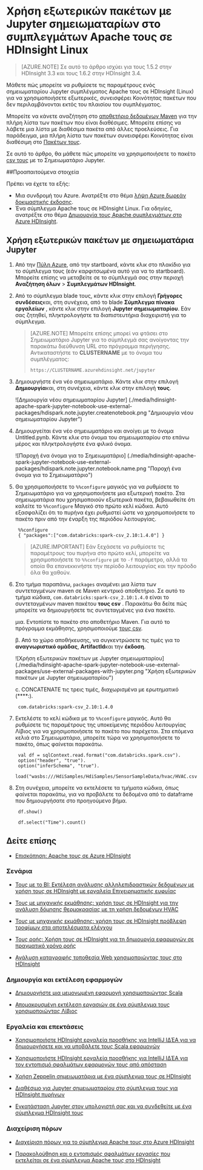<properties 
    pageTitle="Χρήση εξωτερικών πακέτων με Jupyter σημειωματαρίων στο συμπλεγμάτων Apache τους σε HDInsight | Azure"
    description="Οδηγίες βήμα προς βήμα σχετικά με τον τρόπο ρύθμισης των παραμέτρων Jupyter σημειωματάρια που είναι διαθέσιμες με τους HDInsight συμπλεγμάτων για να χρησιμοποιήσετε εξωτερικές πακέτα τους." 
    services="hdinsight" 
    documentationCenter="" 
    authors="nitinme" 
    manager="jhubbard" 
    editor="cgronlun"
    tags="azure-portal"/>

<tags 
    ms.service="hdinsight" 
    ms.workload="big-data" 
    ms.tgt_pltfrm="na" 
    ms.devlang="na" 
    ms.topic="article" 
    ms.date="10/28/2016" 
    ms.author="nitinme"/>


# <a name="use-external-packages-with-jupyter-notebooks-in-apache-spark-clusters-on-hdinsight-linux"></a>Χρήση εξωτερικών πακέτων με Jupyter σημειωματαρίων στο συμπλεγμάτων Apache τους σε HDInsight Linux

>[AZURE.NOTE] Σε αυτό το άρθρο ισχύει για τους 1.5.2 στην HDInsight 3.3 και τους 1.6.2 στην HDInsight 3.4. 

Μάθετε πώς μπορείτε να ρυθμίσετε τις παραμέτρους ενός σημειωματαρίου Jupyter συμπλέγματος Apache τους σε HDInsight (Linux) για να χρησιμοποιήσετε εξωτερικές, συνεισφέρει Κοινότητας πακέτων που δεν περιλαμβάνονται εκτός του πλαισίου του συμπλέγματος. 

Μπορείτε να κάνετε αναζήτηση στο [αποθετήριο δεδομένων Maven](http://search.maven.org/) για την πλήρη λίστα των πακέτων που είναι διαθέσιμες. Μπορείτε επίσης να λάβετε μια λίστα με διαθέσιμα πακέτα από άλλες προελεύσεις. Για παράδειγμα, μια πλήρη λίστα των πακέτων συνεισφέρει Κοινότητας είναι διαθέσιμη στο [Πακέτων τους](http://spark-packages.org/).

Σε αυτό το άρθρο, θα μάθετε πώς μπορείτε να χρησιμοποιήσετε το πακέτο [csv τους](http://search.maven.org/#artifactdetails%7Ccom.databricks%7Cspark-csv_2.10%7C1.4.0%7Cjar) με το Σημειωματάριο Jupyter.

##<a name="prerequisites"></a>Προαπαιτούμενα στοιχεία

Πρέπει να έχετε τα εξής:

- Μια συνδρομή του Azure. Ανατρέξτε στο θέμα [λήψη Azure δωρεάν δοκιμαστικής έκδοσης](https://azure.microsoft.com/documentation/videos/get-azure-free-trial-for-testing-hadoop-in-hdinsight/).
- Ένα σύμπλεγμα Apache τους σε HDInsight Linux. Για οδηγίες, ανατρέξτε στο θέμα [Δημιουργία τους Apache συμπλεγμάτων στο Azure HDInsight](hdinsight-apache-spark-jupyter-spark-sql.md).

## <a name="use-external-packages-with-jupyter-notebooks"></a>Χρήση εξωτερικών πακέτων με σημειωματάρια Jupyter 

1. Από την [Πύλη Azure](https://portal.azure.com/), από την startboard, κάντε κλικ στο πλακίδιο για το σύμπλεγμα τους (εάν καρφιτσωμένα αυτό για να το startboard). Μπορείτε επίσης να μεταβείτε σε το σύμπλεγμά σας στην περιοχή **Αναζήτηση όλων** > **Συμπλεγμάτων HDInsight**.   

2. Από το σύμπλεγμα blade τους, κάντε κλικ στην επιλογή **Γρήγορες συνδέσεις**και, στη συνέχεια, από το blade **Σύμπλεγμα πίνακα εργαλείων** , κάντε κλικ στην επιλογή **Jupyter σημειωματαρίου**. Εάν σας ζητηθεί, πληκτρολογήστε τα διαπιστευτήρια διαχειριστή για το σύμπλεγμα.

    > [AZURE.NOTE] Μπορείτε επίσης μπορεί να φτάσει στο Σημειωματάριο Jupyter για το σύμπλεγμά σας ανοίγοντας την παρακάτω διεύθυνση URL στο πρόγραμμα περιήγησης. Αντικαταστήστε το __CLUSTERNAME__ με το όνομα του συμπλέγματος:
    >
    > `https://CLUSTERNAME.azurehdinsight.net/jupyter`

2. Δημιουργήστε ένα νέο σημειωματάριο. Κάντε κλικ στην επιλογή **Δημιουργία**και, στη συνέχεια, κάντε κλικ στην επιλογή **τους**.

    ![Δημιουργία νέου σημειωματαρίου Jupyter] (./media/hdinsight-apache-spark-jupyter-notebook-use-external-packages/hdispark.note.jupyter.createnotebook.png "Δημιουργία νέου σημειωματαρίου Jupyter")

3. Δημιουργείται ένα νέο σημειωματάριο και ανοίγει με το όνομα Untitled.pynb. Κάντε κλικ στο όνομα του σημειωματαρίου στο επάνω μέρος και πληκτρολογήστε ένα φιλικό όνομα.

    ![Παροχή ένα όνομα για το Σημειωματάριο] (./media/hdinsight-apache-spark-jupyter-notebook-use-external-packages/hdispark.note.jupyter.notebook.name.png "Παροχή ένα όνομα για το Σημειωματάριο")

4. Θα χρησιμοποιήσετε το `%%configure` μαγικός για να ρυθμίσετε το Σημειωματάριο για να χρησιμοποιήσετε μια εξωτερική πακέτο. Στα σημειωματάρια που χρησιμοποιούν εξωτερικά πακέτα, βεβαιωθείτε ότι καλείτε το `%%configure` Μαγικό στο πρώτο κελί κώδικα. Αυτό εξασφαλίζει ότι το πυρήνα έχει ρυθμιστεί ώστε να χρησιμοποιήσετε το πακέτο πριν από την έναρξη της περιόδου λειτουργίας.

        %%configure
        { "packages":["com.databricks:spark-csv_2.10:1.4.0"] }


    >[AZURE.IMPORTANT] Εάν ξεχάσετε να ρυθμίσετε τις παραμέτρους του πυρήνα στο πρώτο κελί, μπορείτε να χρησιμοποιήσετε το `%%configure` με το `-f` παράμετρο, αλλά τα οποία θα επανεκκινήστε την περίοδο λειτουργίας και την πρόοδο όλα θα χαθούν.

5. Στο τμήμα παραπάνω, `packages` αναμένει μια λίστα των συντεταγμένων maven σε Maven κεντρικό αποθετήριο. Σε αυτό το τμήμα κώδικα, `com.databricks:spark-csv_2.10:1.4.0` είναι το συντεταγμένων maven πακέτου **τους csv** . Παρακάτω θα δείτε πώς μπορείτε να δημιουργήσετε τις συντεταγμένες για ένα πακέτο.

    μια. Εντοπίστε το πακέτο στο αποθετήριο Maven. Για αυτό το πρόγραμμα εκμάθησης, χρησιμοποιούμε [τους csv](http://search.maven.org/#artifactdetails%7Ccom.databricks%7Cspark-csv_2.10%7C1.4.0%7Cjar).
    
    β. Από το χώρο αποθήκευσης, να συγκεντρώσετε τις τιμές για το **αναγνωριστικό ομάδας**, **ArtifactId**και την **έκδοση**.

    ![Χρήση εξωτερικών πακέτων με Jupyter σημειωματαρίου] (./media/hdinsight-apache-spark-jupyter-notebook-use-external-packages/use-external-packages-with-jupyter.png "Χρήση εξωτερικών πακέτων με Jupyter σημειωματαρίου")

    c. CONCATENATE τις τρεις τιμές, διαχωρισμένα με ερωτηματικό (****:).

        com.databricks:spark-csv_2.10:1.4.0

6. Εκτελέστε το κελί κώδικα με το `%%configure` μαγικός. Αυτό θα ρυθμίσετε τις παραμέτρους της υποκείμενης περιόδου λειτουργίας Λίβιος για να χρησιμοποιήσετε το πακέτο που παρέχεται. Στα επόμενα κελιά στο Σημειωματάριο, μπορείτε τώρα να χρησιμοποιήσετε το πακέτο, όπως φαίνεται παρακάτω.

        val df = sqlContext.read.format("com.databricks.spark.csv").
        option("header", "true").
        option("inferSchema", "true").
        load("wasbs:///HdiSamples/HdiSamples/SensorSampleData/hvac/HVAC.csv")

7. Στη συνέχεια, μπορείτε να εκτελέσετε τα τμήματα κώδικα, όπως φαίνεται παρακάτω, για να προβάλετε τα δεδομένα από το dataframe που δημιουργήσατε στο προηγούμενο βήμα.

        df.show()

        df.select("Time").count()


## <a name="seealso"></a>Δείτε επίσης


* [Επισκόπηση: Apache τους σε Azure HDInsight](hdinsight-apache-spark-overview.md)

### <a name="scenarios"></a>Σενάρια

* [Τους με το BI: Εκτέλεση ανάλυσης αλληλεπιδραστικών δεδομένων με χρήση τους σε HDInsight με εργαλεία Επιχειρηματικής ευφυΐας](hdinsight-apache-spark-use-bi-tools.md)

* [Τους με μηχανικής εκμάθησης: χρήση τους σε HDInsight για την ανάλυση δόμησης θερμοκρασίας με τη χρήση δεδομένων HVAC](hdinsight-apache-spark-ipython-notebook-machine-learning.md)

* [Τους με μηχανικής εκμάθησης: χρήση τους σε HDInsight πρόβλεψη τροφίμων στα αποτελέσματα ελέγχου](hdinsight-apache-spark-machine-learning-mllib-ipython.md)

* [Τους ροής: Χρήση τους σε HDInsight για τη δημιουργία εφαρμογών σε πραγματικό χρόνο ροής](hdinsight-apache-spark-eventhub-streaming.md)

* [Ανάλυση καταγραφής τοποθεσία Web χρησιμοποιώντας τους στο HDInsight](hdinsight-apache-spark-custom-library-website-log-analysis.md)

### <a name="create-and-run-applications"></a>Δημιουργία και εκτέλεση εφαρμογών

* [Δημιουργήστε μια μεμονωμένη εφαρμογή χρησιμοποιώντας Scala](hdinsight-apache-spark-create-standalone-application.md)

* [Απομακρυσμένη εκτέλεση εργασιών σε ένα σύμπλεγμα τους χρησιμοποιώντας Λίβιος](hdinsight-apache-spark-livy-rest-interface.md)

### <a name="tools-and-extensions"></a>Εργαλεία και επεκτάσεις

* [Χρησιμοποιήστε HDInsight εργαλεία προσθήκης για IntelliJ ΙΔΈΑ για να δημιουργήσετε και να υποβάλετε τους Scala εφαρμογών](hdinsight-apache-spark-intellij-tool-plugin.md)

* [Χρησιμοποιήστε HDInsight εργαλεία προσθήκης για IntelliJ ΙΔΈΑ για τον εντοπισμό σφαλμάτων εφαρμογών τους από απόσταση](hdinsight-apache-spark-intellij-tool-plugin-debug-jobs-remotely.md)

* [Χρήση Zeppelin σημειωματάρια με ένα σύμπλεγμα τους σε HDInsight](hdinsight-apache-spark-use-zeppelin-notebook.md)

* [Διαθέσιμο για Jupyter σημειωματαρίου στο σύμπλεγμα τους για HDInsight πυρήνων](hdinsight-apache-spark-jupyter-notebook-kernels.md)

* [Εγκατάσταση Jupyter στον υπολογιστή σας και να συνδεθείτε με ένα σύμπλεγμα HDInsight τους](hdinsight-apache-spark-jupyter-notebook-install-locally.md)

### <a name="manage-resources"></a>Διαχείριση πόρων

* [Διαχείριση πόρων για το σύμπλεγμα Apache τους στο Azure HDInsight](hdinsight-apache-spark-resource-manager.md)

* [Παρακολούθηση και ο εντοπισμός σφαλμάτων εργασίες που εκτελείται σε ένα σύμπλεγμα Apache τους στο HDInsight](hdinsight-apache-spark-job-debugging.md)
